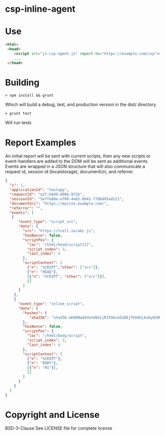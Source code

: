 # csp-inline-agent

# Use

``` html
<html>
 <head>
    <script src="js-csp-agent.js" report-to="https://example.com/csp"></script>
    ...
 </head>
```

# Building

`> npm install && grunt`

Which will build a debug, test, and production version in the dist/ directory.

`> grunt test`

Will run tests

# Report Examples 

An initial report will be sent with current scripts, then any new scripts or event-handlers are added to the DOM will be sent as additional events. Events are wrapped in a JSON structure that will also communicate  a request id, session id (localstorage), documentUri, and referrer.

```json
{
  "v": 1,
  "applicationId": "testapp",
  "requestId": "a2f:b449:d90b:972b",
  "sessionId": "5e7fe88e-e709-4e65-8041-f78bd95ad121",
  "documentUri": "https://mysite.example.com/",
  "referrer": "",
  "events": [
   {
      "event_type": "script_src",
      "data": {
        "src": "https://tcell.io/abc.js",
        "hasNonce": false,
        "scriptPos": {
          "loc": "/html/head/script[2]",
          "script_index": 3,
          "last_index": 4
        },
        "scriptContext": [
          {"n": "SCRIPT","other": ["src"]},
          {"n": "HEAD"},
          [{"n": "SCRIPT", "other": ["src"]}],
          []
        ]
      }
    },
    {
      "event_type": "inline_script",
      "data": {
        "hashes": {
           "sha256": "sha256-aKQ9Nam5Vond94ijRJX56cmZaO8jTUS9UjAuOyb50Mk="
        },
        "hasNonce": false,
        "scriptPos": {
          "loc": "/html/body/script",
          "script_index": 3,
          "last_index": 4
        },
        "scriptContext": [
          {"n": "SCRIPT"},
          {"n": "BODY"},
          [{"n": "H1"}],
          []
        ]
      }
    }
  ]
}
```

# Copyright and License

BSD-3-Clause
See LICENSE file for complete license
